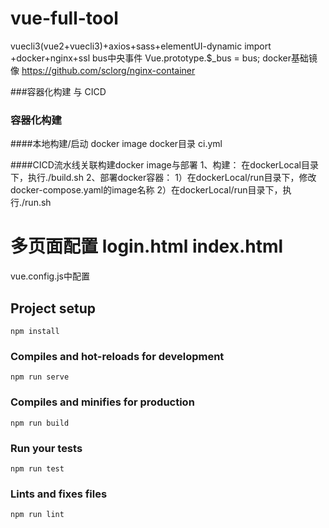 # vue-full-tool
vuecli3(vue2+vuecli3)+axios+sass+elementUI-dynamic import
+docker+nginx+ssl
bus中央事件 Vue.prototype.$_bus = bus;
docker基础镜像 https://github.com/sclorg/nginx-container 


###容器化构建 与 CICD
### 容器化构建
####本地构建/启动 docker image
docker目录
ci.yml

####CICD流水线关联构建docker image与部署
1、构建：
在dockerLocal目录下，执行./build.sh
2、部署docker容器：
1）在dockerLocal/run目录下，修改docker-compose.yaml的image名称
2）在dockerLocal/run目录下，执行./run.sh

# 多页面配置 login.html  index.html
vue.config.js中配置

## Project setup
```
npm install
```

### Compiles and hot-reloads for development
```
npm run serve
```

### Compiles and minifies for production
```
npm run build
```

### Run your tests
```
npm run test
```

### Lints and fixes files
```
npm run lint
```
